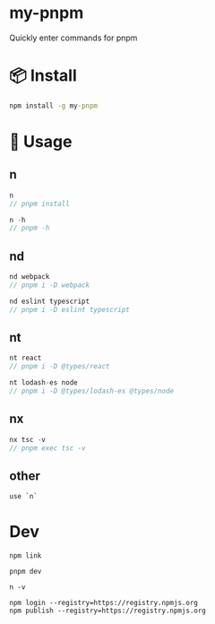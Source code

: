 # my-pnpm

Quickly enter commands for pnpm


# 📦 Install

```cmd
npm install -g my-pnpm
```

# 🚀 Usage

## n

```js
n 
// pnpm install

n -h 
// pnpm -h
```

## nd 

```js
nd webpack
// pnpm i -D webpack

nd eslint typescript
// pnpm i -D eslint typescript
```

## nt

```js
nt react
// pnpm i -D @types/react

nt lodash-es node
// pnpm i -D @types/lodash-es @types/node

```

## nx

```js
nx tsc -v
// pnpm exec tsc -v
```

## other
```
use `n`
```

# Dev

```
npm link
```

```
pnpm dev
```

```
n -v
```





```
npm login --registry=https://registry.npmjs.org
npm publish --registry=https://registry.npmjs.org
```

